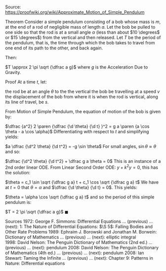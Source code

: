 # 

Source: https://proofwiki.org/wiki/Approximate_Motion_of_Simple_Pendulum

Theorem
Consider a simple pendulum consisting of a bob whose mass is $m$, at the end of a rod of negligible mass of length $a$.
Let the bob be pulled to one side so that the rod is at a small angle $\alpha$ (less than about $10 \degrees$ or $15 \degrees$) from the vertical and then released.
Let $T$ be the period of the pendulum, that is, the time through which the bob takes to travel from one end of its path to the other, and back again.

Then:

$T \approx 2 \pi \sqrt {\dfrac a g}$
where $g$ is the Acceleration Due to Gravity.


Proof
At a time $t$, let:

the rod be at an angle $\theta$ to the the vertical
the bob be travelling at a speed $v$
the displacement of the bob from where it is when the rod is vertical, along its line of travel, be $s$.

From Motion of Simple Pendulum, the equation of motion of the bob is given by:

$\dfrac {a^2} 2 \paren {\dfrac {\d \theta} {\d t} }^2 = g a \paren {a \cos \theta - a \cos \alpha}$
Differentiating with respect to $t$ and simplifying yields:

$a \dfrac {\d^2 \theta} {\d t^2} = -g \sin \theta$
For small angles, $\sin \theta \approx \theta$ and so:

$\dfrac {\d^2 \theta} {\d t^2} + \dfrac g a \theta = 0$
This is an instance of a $2$nd order linear ODE.
From Linear Second Order ODE: $y + k^2 y = 0$, this has the solution:

$\theta = c_1 \sin \sqrt {\dfrac g a} t + c_1 \cos \sqrt {\dfrac g a} t$
We have at $t = 0$ that $\theta = \alpha$ and $\dfrac {\d \theta} {\d t} = 0$.
This yields:

$\theta = \alpha \cos \sqrt {\dfrac g a} t$
and so the period of this simple pendulum is:

$T = 2 \pi \sqrt {\dfrac a g}$
$\blacksquare$


Sources
1972: George F. Simmons: Differential Equations ... (previous) ... (next): $1$: The Nature of Differential Equations: $\S 5$: Falling Bodies and Other Rate Problems
1989: Ephraim J. Borowski and Jonathan M. Borwein: Dictionary of Mathematics ... (previous) ... (next): elliptic integral
1998: David Nelson: The Penguin Dictionary of Mathematics (2nd ed.) ... (previous) ... (next): pendulum
2008: David Nelson: The Penguin Dictionary of Mathematics (4th ed.) ... (previous) ... (next): pendulum
2008: Ian Stewart: Taming the Infinite ... (previous) ... (next): Chapter $9$: Patterns in Nature: Differential equations




